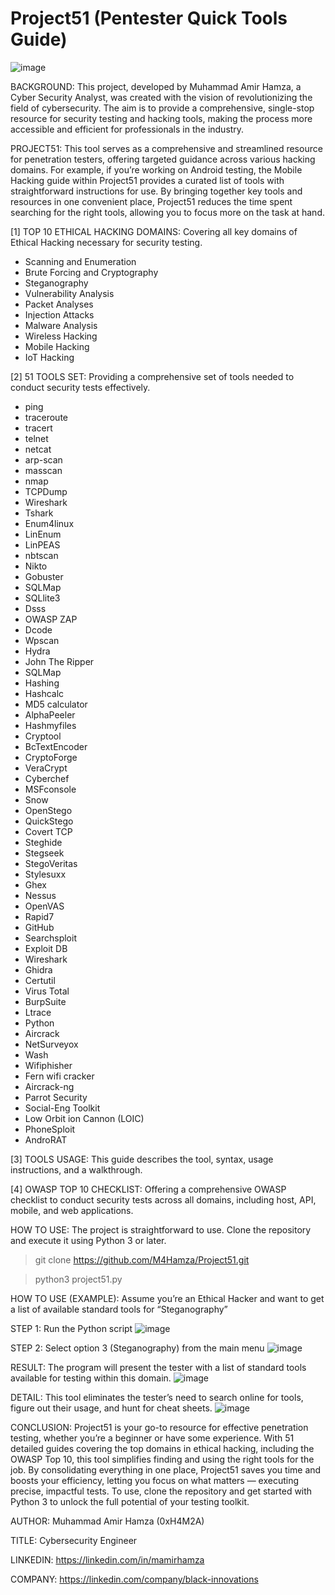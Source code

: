 # Project51 (Pentester Quick Tools Guide)

![image](https://github.com/user-attachments/assets/7897dc8f-0861-47f9-98f5-8c3142a21e90)

BACKGROUND: This project, developed by Muhammad Amir Hamza, a Cyber Security Analyst, was created with the vision of revolutionizing the field of cybersecurity. The aim is to provide a comprehensive, single-stop resource for security testing and hacking tools, making the process more accessible and efficient for professionals in the industry.

PROJECT51: This tool serves as a comprehensive and streamlined resource for penetration testers, offering targeted guidance across various hacking domains. For example, if you’re working on Android testing, the Mobile Hacking guide within Project51 provides a curated list of tools with straightforward instructions for use. By bringing together key tools and resources in one convenient place, Project51 reduces the time spent searching for the right tools, allowing you to focus more on the task at hand.

[1] TOP 10 ETHICAL HACKING DOMAINS: Covering all key domains of Ethical Hacking necessary for security testing.
- Scanning and Enumeration
- Brute Forcing and Cryptography
- Steganography
- Vulnerability Analysis
- Packet Analyses
- Injection Attacks
- Malware Analysis
- Wireless Hacking
- Mobile Hacking 
- IoT Hacking

[2] 51 TOOLS SET: Providing a comprehensive set of tools needed to conduct security tests effectively.
- ping
- traceroute
- tracert
- telnet
- netcat
- arp-scan
- masscan
- nmap
- TCPDump
- Wireshark
- Tshark
- Enum4linux
- LinEnum
- LinPEAS
- nbtscan
- Nikto
- Gobuster
- SQLMap
- SQLlite3
- Dsss
- OWASP ZAP
- Dcode
- Wpscan
- Hydra
- John The Ripper
- SQLMap
- Hashing
- Hashcalc		
- MD5 calculator		
- AlphaPeeler		
- Hashmyfiles   		
- Cryptool      		
- BcTextEncoder		
- CryptoForge   		
- VeraCrypt     		
- Cyberchef
- MSFconsole
- Snow
- OpenStego
- QuickStego
- Covert TCP
- Steghide  
- Stegseek  
- StegoVeritas  
- Stylesuxx     
- Ghex 
- Nessus
- OpenVAS
- Rapid7
- GitHub
- Searchsploit 
- Exploit DB
- Wireshark
- Ghidra
- Certutil
- Virus Total
- BurpSuite
- Ltrace
- Python
- Aircrack
- NetSurveyox
- Wash
- Wifiphisher
- Fern wifi cracker
- Aircrack-ng
- Parrot Security
- Social-Eng Toolkit
- Low Orbit ion Cannon (LOIC)
- PhoneSploit
- AndroRAT

[3] TOOLS USAGE: This guide describes the tool, syntax, usage instructions, and a walkthrough.

[4] OWASP TOP 10 CHECKLIST: Offering a comprehensive OWASP checklist to conduct security tests across all domains, including host, API, mobile, and web applications.

HOW TO USE: The project is straightforward to use. Clone the repository and execute it using Python 3 or later.
> git clone https://github.com/M4Hamza/Project51.git

> python3 project51.py

HOW TO USE (EXAMPLE): Assume you’re an Ethical Hacker and want to get a list of available standard tools for “Steganography”

STEP 1: Run the Python script
![image](https://github.com/user-attachments/assets/644c546c-f55d-4fba-b5cb-1948054b145d)

STEP 2: Select option 3 (Steganography) from the main menu
![image](https://github.com/user-attachments/assets/698184c0-dc74-4c96-b28a-d8e8f237526b)

RESULT: The program will present the tester with a list of standard tools available for testing within this domain.
![image](https://github.com/user-attachments/assets/a30712ff-8a3f-49c9-8f78-749082dfe061)

DETAIL: This tool eliminates the tester’s need to search online for tools, figure out their usage, and hunt for cheat sheets.
![image](https://github.com/user-attachments/assets/3fc8d26c-6f9e-4e7a-9ac2-db5d92a6758e)

CONCLUSION: Project51 is your go-to resource for effective penetration testing, whether you’re a beginner or have some experience. With 51 detailed guides covering the top domains in ethical hacking, including the OWASP Top 10, this tool simplifies finding and using the right tools for the job. By consolidating everything in one place, Project51 saves you time and boosts your efficiency, letting you focus on what matters — executing precise, impactful tests. To use, clone the repository and get started with Python 3 to unlock the full potential of your testing toolkit.

AUTHOR: Muhammad Amir Hamza (0xH4M2A)

TITLE: Cybersecurity Engineer

LINKEDIN: https://linkedin.com/in/mamirhamza

COMPANY: https://linkedin.com/company/black-innovations
